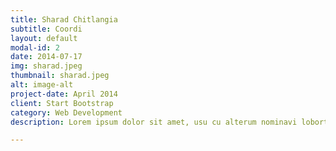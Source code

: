 ```yaml
---
title: Sharad Chitlangia
subtitle: Coordi
layout: default
modal-id: 2
date: 2014-07-17
img: sharad.jpeg
thumbnail: sharad.jpeg
alt: image-alt
project-date: April 2014
client: Start Bootstrap
category: Web Development
description: Lorem ipsum dolor sit amet, usu cu alterum nominavi lobortis. At duo novum diceret. Tantas apeirian vix et, usu sanctus postulant inciderint ut, populo diceret necessitatibus in vim. Cu eum dicam feugiat noluisse.

---
```

